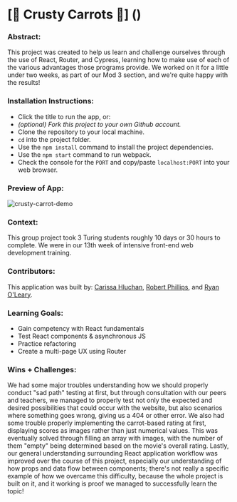 # [🥕 Crusty Carrots 🥕] ()

### Abstract:
[//]: <> (Briefly describe what you built and its features. What problem is the app solving? How does this application solve that problem?)
This project was created to help us learn and challenge ourselves through the use of React, Router, and Cypress, learning how to make use of each of the various advantages those programs provide. We worked on it for a little under two weeks, as part of our Mod 3 section, and we're quite happy with the results!

### Installation Instructions:
[//]: <> (What steps does a person have to take to get your app cloned down and running?)
- Click the title to run the app, or:
- _(optional) Fork this project to your own Github account._
- Clone the repository to your local machine.
- `cd` into the project folder.
- Use the `npm install` command to install the project dependencies.
- Use the `npm start` command to run webpack.
- Check the console for the `PORT` and copy/paste `localhost:PORT` into your web browser.

### Preview of App:
[//]: <> (Provide ONE gif or screenshot of your application - choose the "coolest" piece of functionality to show off.)
![crusty-carrot-demo](https://github.com/user-attachments/assets/7738e5ef-da20-44ca-a04c-de4e8fd2a150)

### Context:
[//]: <> (Give some context for the project here. How long did you have to work on it? How far into the Turing program are you?)
This group project took 3 Turing students roughly 10 days or 30 hours to complete. We were in our 13th week of intensive front-end web development training.

### Contributors:
[//]: <> (Who worked on this application? Link to their GitHubs.)
This application was built by:
[Carissa Hluchan](https://github.com/CarissaHluchan),
[Robert Phillips](https://github.com/robert-phillips33), and
[Ryan O'Leary](https://github.com/ROlearyPro).

### Learning Goals:
[//]: <> (What were the learning goals of this project? What tech did you work with?)
- Gain competency with React fundamentals
- Test React components & asynchronous JS
- Practice refactoring
- Create a multi-page UX using Router

### Wins + Challenges:
[//]: <> (What are 2-3 wins you have from this project? What were some challenges you faced - and how did you get over them?)
We had some major troubles understanding how we should properly conduct "sad path" testing at first, but through consultation with our peers and teachers, we managed to properly test not only the expected and desired possibilities that could occur with the website, but also scenarios where something goes wrong, giving us a 404 or other error. 
We also had some trouble properly implementing the carrot-based rating at first, displaying scores as images rather than just numerical values. This was eventually solved through filling an array with images, with the number of them "empty" being determined based on the movie's overall rating. 
Lastly, our general understanding surrounding React application workflow was improved over the course of this project, especially our understanding of how props and data flow between components; there's not really a specific example of how we overcame this difficulty, because the whole project is built on it, and it working is proof we managed to successfully learn the topic!  
